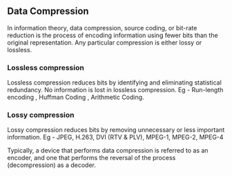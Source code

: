 ## Data Compression

In information theory, data compression, source coding, or bit-rate reduction is the process of encoding information
using fewer bits than the original representation.
Any particular compression is either lossy or lossless.

### Lossless compression

Lossless compression reduces bits by identifying and eliminating statistical redundancy. No information is lost in
lossless compression.
Eg - Run-length encoding , Huffman Coding , Arithmetic Coding.

### Lossy compression

Lossy compression reduces bits by removing unnecessary or less important information.
Eg - JPEG, H.263, DVI (RTV & PLV), MPEG-1, MPEG-2, MPEG-4

Typically, a device that performs data compression is referred to as an encoder, and one that performs the reversal of
the process (decompression) as a decoder.
